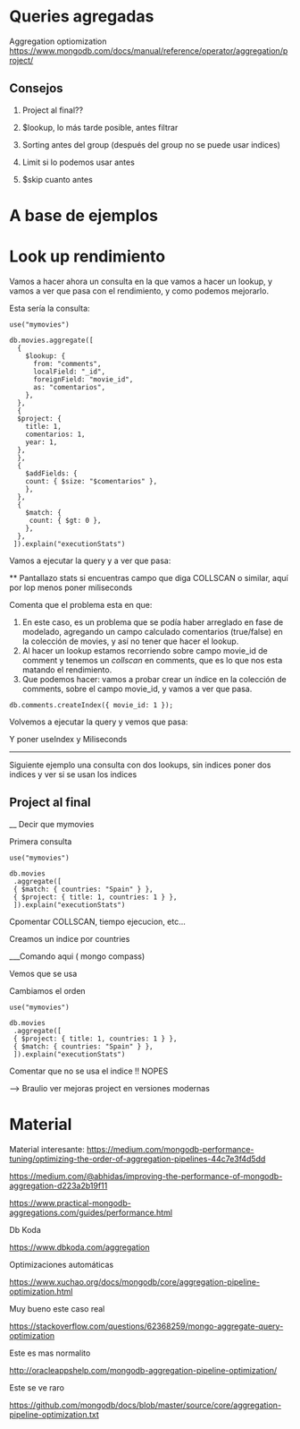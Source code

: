 # Queries agregadas

Aggregation optiomization
https://www.mongodb.com/docs/manual/reference/operator/aggregation/project/

## Consejos

1. Project al final??

2. $lookup, lo más tarde posible, antes filtrar

3. Sorting antes del group (después del group no se puede usar indices)

4. Limit si lo podemos usar antes

5. $skip cuanto antes

# A base de ejemplos

# Look up rendimiento

Vamos a hacer ahora un consulta en la que vamos a hacer un lookup, y vamos a ver que pasa con el rendimiento, y como podemos mejorarlo.

Esta sería la consulta:

```mql
use("mymovies")

db.movies.aggregate([
  {
    $lookup: {
      from: "comments",
      localField: "_id",
      foreignField: "movie_id",
      as: "comentarios",
    },
  },
  {
  $project: {
    title: 1,
    comentarios: 1,
    year: 1,
  },
  },
  {
    $addFields: {
    count: { $size: "$comentarios" },
    },
  },
  {
    $match: {
     count: { $gt: 0 },
    },
  },
 ]).explain("executionStats")
```

Vamos a ejecutar la query y a ver que pasa:

\*\* Pantallazo stats si encuentras campo que diga COLLSCAN o similar, aquí por lop menos poner miliseconds

Comenta que el problema esta en que:

1. En este caso, es un problema que se podía haber arreglado en fase de modelado, agregando un campo calculado comentarios (true/false) en la colección de movies, y así no tener que hacer el lookup.
2. Al hacer un lookup estamos recorriendo sobre campo movie_id de comment y tenemos un _collscan_ en comments, que es lo que nos esta matando el rendimiento.
3. Que podemos hacer: vamos a probar crear un índice en la colección de comments, sobre el campo movie_id, y vamos a ver que pasa.

```mql
db.comments.createIndex({ movie_id: 1 });
```

Volvemos a ejecutar la query y vemos que pasa:

Y poner useIndex y Miliseconds

*** 

Siguiente ejemplo una consulta con dos lookups, sin indices poner dos indices y ver si se usan los indices

## Project al final

\_\_ Decir que mymovies

Primera consulta

```mql
use("mymovies")

db.movies
 .aggregate([
 { $match: { countries: "Spain" } },
 { $project: { title: 1, countries: 1 } },
 ]).explain("executionStats")
```

Cpomentar COLLSCAN, tiempo ejecucion, etc...

Creamos un indice por countries

\_\_\_Comando aqui ( mongo compass)

Vemos que se usa

Cambiamos el orden

```
use("mymovies")

db.movies
 .aggregate([
 { $project: { title: 1, countries: 1 } },
 { $match: { countries: "Spain" } },
 ]).explain("executionStats")
```

Comentar que no se usa el indice !! NOPES

--> Braulio ver mejoras project en versiones modernas

# Material

Material interesante: https://medium.com/mongodb-performance-tuning/optimizing-the-order-of-aggregation-pipelines-44c7e3f4d5dd

https://medium.com/@abhidas/improving-the-performance-of-mongodb-aggregation-d223a2b19f11

https://www.practical-mongodb-aggregations.com/guides/performance.html

Db Koda

https://www.dbkoda.com/aggregation

Optimizaciones automáticas

https://www.xuchao.org/docs/mongodb/core/aggregation-pipeline-optimization.html

Muy bueno este caso real

https://stackoverflow.com/questions/62368259/mongo-aggregate-query-optimization

Este es mas normalito

http://oracleappshelp.com/mongodb-aggregation-pipeline-optimization/

Este se ve raro

https://github.com/mongodb/docs/blob/master/source/core/aggregation-pipeline-optimization.txt
